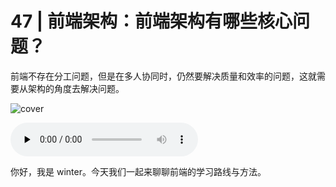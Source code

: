 # 47 | 前端架构：前端架构有哪些核心问题？

前端不存在分工问题，但是在多人协同时，仍然要解决质量和效率的问题，这就需要从架构的角度去解决问题。

![cover](https://static001.geekbang.org/resource/image/af/97/afdf7bc134cb557f527db57a3d450397.jpg)

<audio id="audio" controls="" preload="none">
    <source id="mp3" src="https://static001.geekbang.org/resource/audio/fd/02/fd0e444fd93f90025dc9a19886b25202.mp3">
</audio>

你好，我是 winter。今天我们一起来聊聊前端的学习路线与方法。